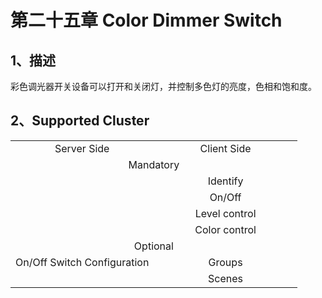 # 第二十五章 Color Dimmer Switch

## 1、描述

​	  彩色调光器开关设备可以打开和关闭灯，并控制多色灯的亮度，色相和饱和度。

## 2、Supported Cluster
<table>
   <tr align="center">
   	<td style="width:50%;">Server Side</td>
    <td style="width:50%;">Client Side</td>
   </tr>
   <tr align="center">
   	<td colspan="2">Mandatory</td>
   </tr>
   <tr align="center">
    <td></td>
    <td>Identify</td>
   </tr>
   <tr align="center">
    <td></td>
    <td>On/Off</td>
   </tr>
   <tr align="center">
    <td></td>
    <td>Level control</td>
   </tr>
   <tr align="center">
    <td></td>
    <td>Color control</td>
   </tr>
   <tr align="center">
   	<td colspan="2">Optional</td>
   </tr>
   <tr align="center">
    <td>On/Off Switch Configuration</td>
    <td>Groups</td>
   </tr>
   <tr align="center">
    <td></td>
    <td>Scenes</td>
   </tr>
</table>
